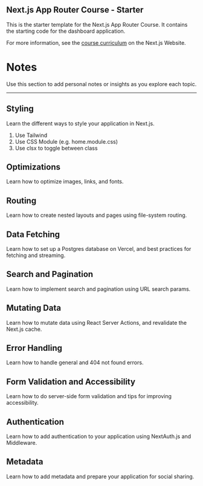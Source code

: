 ## Next.js App Router Course - Starter

This is the starter template for the Next.js App Router Course. It contains the starting code for the dashboard application.

For more information, see the [course curriculum](https://nextjs.org/learn) on the Next.js Website.


# Notes

Use this section to add personal notes or insights as you explore each topic.

---

## Styling

Learn the different ways to style your application in Next.js.

1. Use Tailwind
2. Use CSS Module (e.g. home.module.css)
3. Use clsx to toggle between class

## Optimizations

Learn how to optimize images, links, and fonts.

## Routing

Learn how to create nested layouts and pages using file-system routing.

## Data Fetching

Learn how to set up a Postgres database on Vercel, and best practices for fetching and streaming.

## Search and Pagination

Learn how to implement search and pagination using URL search params.

## Mutating Data

Learn how to mutate data using React Server Actions, and revalidate the Next.js cache.

## Error Handling

Learn how to handle general and 404 not found errors.

## Form Validation and Accessibility

Learn how to do server-side form validation and tips for improving accessibility.

## Authentication

Learn how to add authentication to your application using NextAuth.js and Middleware.

## Metadata

Learn how to add metadata and prepare your application for social sharing.